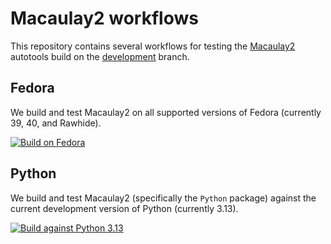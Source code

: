 # Macaulay2 workflows

This repository contains several workflows for testing the [Macaulay2](https://macaulay2.com) autotools build on the [development](https://github.com/Macaulay2/M2/tree/development) branch.

## Fedora
We build and test Macaulay2 on all supported versions of Fedora (currently 39, 40, and Rawhide).

[![Build on Fedora](https://github.com/d-torrance/M2-workflows/actions/workflows/fedora.yml/badge.svg)](https://github.com/d-torrance/M2-workflows/actions/workflows/fedora.yml)

## Python
We build and test Macaulay2 (specifically the `Python` package) against the current development version of Python (currently 3.13).

[![Build against Python 3.13](https://github.com/d-torrance/M2-workflows/actions/workflows/python.yml/badge.svg)](https://github.com/d-torrance/M2-workflows/actions/workflows/python.yml)
